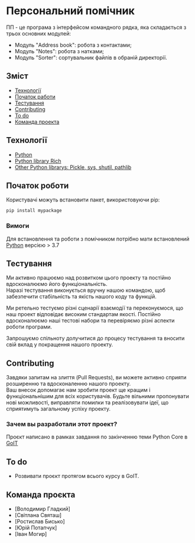 # Персональний помічник
ПП - це програма з інтерфейсом командного рядка, яка складається з трьох основних модулей:
- Модуль "Address book": робота з контактами;
- Модуль "Notes": робота з натками;
- Модуль "Sorter": сортувальник файлів в обраній директорії.


## Зміст
- [Технології](#технології)
- [Початок работи](#Початок-роботи)
- [Тестування](#тестування)
- [Contributing](#contributing)
- [To do](#to-do)
- [Команда проекта](#команда-проєкта)

## Технології
- [Python](https://www.python.org/)
- [Python library Rich](https://rich.readthedocs.io/en/stable/)
- [Other Python librarys: Pickle, sys, shutil, pathlib](https://www.python.org/)

## Початок роботи
Користувачі можуть встановити пакет, використовуючи pip:


```sh
pip install mypackage
```


### Вимоги 
Для встановлення та роботи з помічником  потрібно мати встановлений [Python](https://www.python.org/) версією > 3.7 

## Тестування
Ми активно працюємо над розвитком цього проекту та постійно вдосконалюємо його функціональність.<br>Наразі тестування виконується вручну нашою командою, щоб забезпечити стабільність та якість нашого коду та функцій.

Ми ретельно тестуємо різні сценарії взаємодії та переконуємося, що наш проект відповідає високим стандартам якості. Постійно вдосконалюємо наші тестові набори та перевіряємо різні аспекти роботи програми.

Запрошуємо спільноту долучитися до процесу тестування та вносити свій вклад у покращення нашого проекту.

## Contributing
Завдяки запитам на злиття (Pull Requests), ви можете активно сприяти розширенню та вдосконаленню нашого проекту.<br>Ваш внесок допомагає нам зробити проект ще кращим і функціональнішим для всіх користувачів. Будьте вільними пропонувати нові можливості, виправляти помилки та реалізовувати ідеї, що сприятимуть загальному успіху проекту. 


### Зачем вы разработали этот проект?
Проєкт написано в рамках завдання по закінченню теми Python Core в [GoIT](https://goit.global/ua/)

## To do
- Розвивати проєкт протягом всього курсу в GoIT.

## Команда проєкта

- [Володимир Гладкий]
- [Світлана Святаш]
- [Ростислав Бисько]
- [Юрій Потапчук]
- [Іван Могир]
